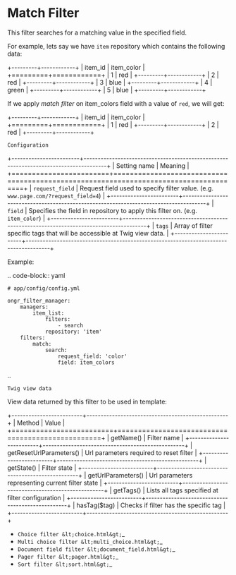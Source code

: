Match Filter  
============  
This filter searches for a matching value in the specified field.
  
For example, lets say we have `item` repository which contains the following data:
  
+---------+------------+
| item_id | item_color |
+=========+============+
| 1       | red        |
+---------+------------+
| 2       | red        |
+---------+------------+
| 3       | blue       |
+---------+------------+
| 4       | green      |
+---------+------------+
| 5       | blue       |
+---------+------------+
  
If we apply *match filter* on item_colors field with a value of `red`, we will get:
  
+---------+------------+
| item_id | item_color |
+=========+============+
| 1       | red        |
+---------+------------+
| 2       | red        |
+---------+------------+
  
~~~~~~~~~~~~~  
Configuration  
~~~~~~~~~~~~~  
+------------------------+--------------------------------------------------------------------------------------+
| Setting name           | Meaning                                                                              |
+========================+======================================================================================+
| `request_field`        | Request field used to specify filter value. (e.g. `www.page.com/?request_field=4`)   |
+------------------------+--------------------------------------------------------------------------------------+
| `field`                | Specifies the field in repository to apply this filter on. (e.g. `item_color`)       |
+------------------------+--------------------------------------------------------------------------------------+
| `tags`                 | Array of filter specific tags that will be accessible at Twig view data.             |
+------------------------+--------------------------------------------------------------------------------------+
  
Example:
  
.. code-block:: yaml
  
    # app/config/config.yml
  
    ongr_filter_manager:
        managers:
            item_list:
                filters:
                    - search
                repository: 'item'
        filters:
            match:
                search:
                    request_field: 'color'
                    field: item_colors
  
..  

~~~~~~~~~~~~~~
Twig view data  
~~~~~~~~~~~~~~  
View data returned by this filter to be used in template:
  
+-------------------------+--------------------------------------------------+
| Method                  | Value                                            |
+=========================+==================================================+
| getName()               | Filter name                                      |
+-------------------------+--------------------------------------------------+
| getResetUrlParameters() | Url parameters required to reset filter          |
+-------------------------+--------------------------------------------------+
| getState()              | Filter state                                     |
+-------------------------+--------------------------------------------------+
| getUrlParameters()      | Url parameters representing current filter state |
+-------------------------+--------------------------------------------------+
| getTags()               | Lists all tags specified at filter configuration |
+-------------------------+--------------------------------------------------+
| hasTag($tag)            | Checks if filter has the specific tag            |
+-------------------------+--------------------------------------------------+
  
* `Choice filter &lt;choice.html&gt;`_
* `Multi choice filter &lt;multi_choice.html&gt;`_
* `Document field filter &lt;document_field.html&gt;`_
* `Pager filter &lt;pager.html&gt;`_
* `Sort filter &lt;sort.html&gt;`_